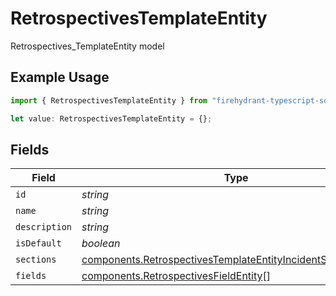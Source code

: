 # RetrospectivesTemplateEntity

Retrospectives_TemplateEntity model

## Example Usage

```typescript
import { RetrospectivesTemplateEntity } from "firehydrant-typescript-sdk/models/components";

let value: RetrospectivesTemplateEntity = {};
```

## Fields

| Field                                                                                                                                          | Type                                                                                                                                           | Required                                                                                                                                       | Description                                                                                                                                    |
| ---------------------------------------------------------------------------------------------------------------------------------------------- | ---------------------------------------------------------------------------------------------------------------------------------------------- | ---------------------------------------------------------------------------------------------------------------------------------------------- | ---------------------------------------------------------------------------------------------------------------------------------------------- |
| `id`                                                                                                                                           | *string*                                                                                                                                       | :heavy_minus_sign:                                                                                                                             | N/A                                                                                                                                            |
| `name`                                                                                                                                         | *string*                                                                                                                                       | :heavy_minus_sign:                                                                                                                             | N/A                                                                                                                                            |
| `description`                                                                                                                                  | *string*                                                                                                                                       | :heavy_minus_sign:                                                                                                                             | N/A                                                                                                                                            |
| `isDefault`                                                                                                                                    | *boolean*                                                                                                                                      | :heavy_minus_sign:                                                                                                                             | N/A                                                                                                                                            |
| `sections`                                                                                                                                     | [components.RetrospectivesTemplateEntityIncidentSectionEntity](../../models/components/retrospectivestemplateentityincidentsectionentity.md)[] | :heavy_minus_sign:                                                                                                                             | N/A                                                                                                                                            |
| `fields`                                                                                                                                       | [components.RetrospectivesFieldEntity](../../models/components/retrospectivesfieldentity.md)[]                                                 | :heavy_minus_sign:                                                                                                                             | N/A                                                                                                                                            |